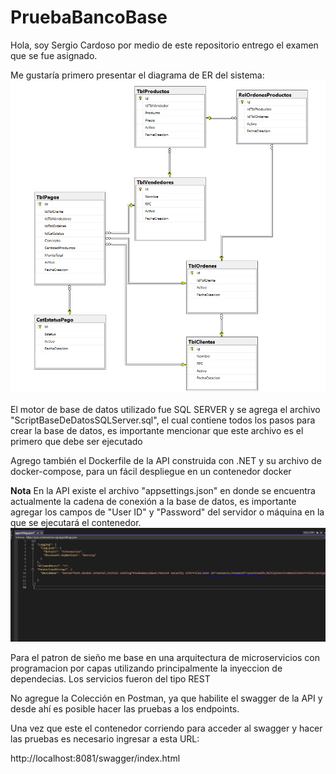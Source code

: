 # PruebaBancoBase

Hola, soy Sergio Cardoso por medio de este repositorio entrego el examen que se fue asignado.

Me gustaría primero presentar el diagrama de ER  del sistema:
![alt text](image.png)

El motor de base de datos utilizado fue SQL SERVER y se agrega el archivo "ScriptBaseDeDatosSQLServer.sql", el cual contiene todos los pasos para crear la base de datos, es importante mencionar que este archivo es el primero que debe ser ejecutado

Agrego también el Dockerfile de la API construida con .NET y su archivo de docker-compose, para un fácil despliegue en un contenedor docker

**Nota** En la API existe el archivo "appsettings.json" en donde se encuentra actualmente la cadena de conexión a la base de datos, es importante agregar los campos de "User ID" y "Password" del servidor o máquina en la que se ejecutará el contenedor.
![alt text](image-1.png)


Para el patron de sieño me base en una arquitectura de microservicios con programacion por capas utilizando principalmente la inyeccion de dependecias.
Los servicios fueron del tipo REST

No agregue la Colección en Postman, ya que habilite el swagger de la API y desde ahí es posible hacer las pruebas a los endpoints.


Una vez que este el contenedor corriendo para acceder al swagger y hacer las pruebas es necesario ingresar a esta URL:

http://localhost:8081/swagger/index.html


